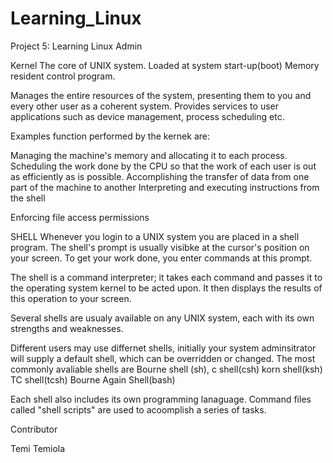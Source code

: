 # Learning_Linux
Project 5: Learning Linux Admin

Kernel
The core of UNIX system. Loaded at system start-up(boot) Memory resident control program.

Manages the entire resources of the system, presenting them to you and every other user as a coherent system. Provides services to user applications such as device management, process scheduling etc.

Examples function performed by the kernek are:

Managing the machine's memory and allocating it to each process.
Scheduling the work done by the CPU so that the work of each user is out as efficiently as is possible.
Accomplishing the transfer of data from one part of the machine to another
Interpreting and executing instructions from the shell

Enforcing file access permissions



SHELL
Whenever you login to a UNIX system you are placed in a shell program. The shell's prompt is usually visibke at the cursor's position on your screen. To get your work done, you enter commands at this prompt.

The shell is a command interpreter; it takes each command and passes it to the operating system kernel to be acted upon. It then displays the results of this operation to your screen.

Several shells are usualy available on any UNIX system, each with its own strengths and weaknesses.

Different users may use differnet shells, initially your system adminsitrator will supply a default shell, which can be overridden or changed. The most commonly avaliable shells are Bourne shell (sh), c shell(csh) korn shell(ksh) TC shell(tcsh) Bourne Again Shell(bash)

Each shell also includes its own programming lanaguage. Command files called "shell scripts" are used to acoomplish a series of tasks.


Contributor

Temi Temiola
